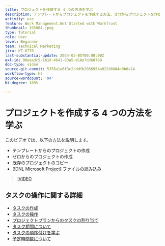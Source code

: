 ```yaml
---
title: プロジェクトを作成する 4 つの方法を学ぶ
description: テンプレートからプロジェクトを作成する方法、ゼロからプロジェクトを作成する方法、既存のプロジェクトをコピーする方法や  [!DNL Microsoft Project]  ファイルを読み込む方法を学びます。
activity: use
feature: Work Management,Get Started with Workfront
thumbnail: 335084.jpeg
type: Tutorial
role: User
level: Beginner
team: Technical Marketing
jira: KT-8770
last-substantial-update: 2024-03-05T00:00:00Z
exl-id: 98eaadc5-1b1d-4641-83a5-818e7dd60769
doc-type: video
source-git-commit: 5358a1e6f3c2cddfb2066954a922d8804e0b0a14
workflow-type: ht
source-wordcount: '94'
ht-degree: 100%

---
```


# プロジェクトを作成する 4 つの方法を学ぶ

このビデオでは、以下の方法を説明します。

* テンプレートからのプロジェクトの作成
* ゼロからのプロジェクトの作成
* 既存のプロジェクトのコピー
* [!DNL Microsoft Project] ファイルの読み込み

>[!VIDEO](https://video.tv.adobe.com/v/335084/?quality=12&learn=on)

## タスクの操作に関する詳細

* [タスクの作成](https://experienceleague.adobe.com/docs/workfront-learn/tutorials-workfront/manage-work/tasks/how-to-create-tasks.html?lang=ja)
* [タスクの操作](https://experienceleague.adobe.com/docs/workfront-learn/tutorials-workfront/manage-work/tasks/work-with-tasks.html?lang=ja)
* [プロジェクトプランからのタスクの割り当て](https://experienceleague.adobe.com/docs/workfront-learn/tutorials-workfront/manage-work/tasks/assign-tasks-from-the-project-plan.html?lang=ja)
* [タスク期間について](https://experienceleague.adobe.com/docs/workfront-learn/tutorials-workfront/manage-work/tasks/understand-task-durations.html?lang=ja)
* [タスクの順序付けを学ぶ](https://experienceleague.adobe.com/docs/workfront-learn/tutorials-workfront/manage-work/tasks/learn-to-sequence-tasks.html?lang=ja)
* [予定時間数について](https://experienceleague.adobe.com/docs/workfront-learn/tutorials-workfront/manage-work/tasks/understand-planned-hours.html?lang=ja)
